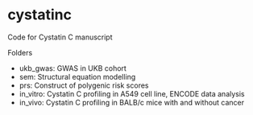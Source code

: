 # cystatinc
Code for Cystatin C manuscript

Folders
- ukb_gwas: GWAS in UKB cohort
- sem: Structural equation modelling
- prs: Construct of polygenic risk scores
- in_vitro: Cystatin C profiling in A549 cell line, ENCODE data analysis
- in_vivo: Cystatin C profiling in BALB/c mice with and without cancer
